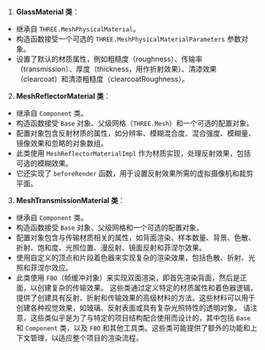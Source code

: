 1. **GlassMaterial 类**：

- 继承自 `THREE.MeshPhysicalMaterial`。
- 构造函数接受一个可选的 `THREE.MeshPhysicalMaterialParameters` 参数对象。
- 设置了默认的材质属性，例如粗糙度（roughness）、传输率（transmission）、厚度（thickness，用作折射效果）、清漆效果（clearcoat）和清漆粗糙度（clearcoatRoughness）。

2. **MeshReflectorMaterial 类**：

- 继承自 `Component` 类。
- 构造函数接受 `Base` 对象、父级网格（`THREE.Mesh`）和一个可选的配置对象。
- 配置对象包含反射材质的属性，如分辨率、模糊混合度、混合强度、模糊量、镜像效果和忽略的对象数组。
- 此类使用 `MeshReflectorMaterialImpl` 作为材质实现，处理反射效果，包括可选的模糊效果。
- 它还实现了 `beforeRender` 函数，用于设置反射效果所需的虚拟摄像机和裁剪平面。

3. **MeshTransmissionMaterial 类**：

- 继承自 `Component` 类。
- 构造函数接受 `Base` 对象、父级网格和一个可选的配置对象。
- 配置对象包含与传输材质相关的属性，如背面渲染、样本数量、背景、色散、折射、饱和度、光照位置、漫反射、镜面反射和菲涅尔效果。
- 使用自定义的顶点和片段着色器来实现复杂的渲染效果，包括色散、折射、光照和菲涅尔效应。
- 此类使用 `FBO`（帧缓冲对象）来实现双面渲染，即首先渲染背面，然后是正面，以创建复杂的传输效果。
  这些类通过定义特定的材质属性和着色器逻辑，提供了创建具有反射、折射和传输效果的高级材料的方法。这些材料可以用于创建各种视觉效果，如玻璃、反射表面或具有复杂光照特性的透明对象。
  请注意，这些类似乎是为了与特定的项目结构配合使用而设计的，其中包括 `Base` 和 `Component` 类，以及 `FBO` 和其他工具类。这些类可能提供了额外的功能和上下文管理，以适应整个项目的渲染流程。
